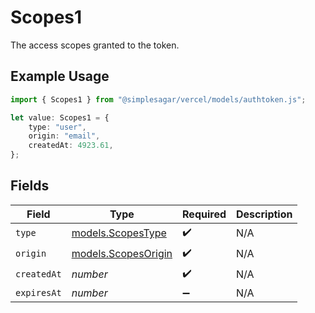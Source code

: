 # Scopes1

The access scopes granted to the token.

## Example Usage

```typescript
import { Scopes1 } from "@simplesagar/vercel/models/authtoken.js";

let value: Scopes1 = {
    type: "user",
    origin: "email",
    createdAt: 4923.61,
};
```

## Fields

| Field                                            | Type                                             | Required                                         | Description                                      |
| ------------------------------------------------ | ------------------------------------------------ | ------------------------------------------------ | ------------------------------------------------ |
| `type`                                           | [models.ScopesType](../models/scopestype.md)     | :heavy_check_mark:                               | N/A                                              |
| `origin`                                         | [models.ScopesOrigin](../models/scopesorigin.md) | :heavy_check_mark:                               | N/A                                              |
| `createdAt`                                      | *number*                                         | :heavy_check_mark:                               | N/A                                              |
| `expiresAt`                                      | *number*                                         | :heavy_minus_sign:                               | N/A                                              |